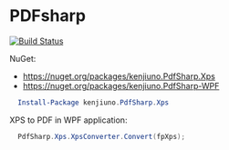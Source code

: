 # PDFsharp

[![Build Status](https://kenuno1.visualstudio.com/PDFsharp/_apis/build/status/HiraokaHyperTools.PDFsharp?branchName=master)](https://kenuno1.visualstudio.com/PDFsharp/_build/latest?definitionId=3&branchName=master)

NuGet:

- https://nuget.org/packages/kenjiuno.PdfSharp.Xps
- https://nuget.org/packages/kenjiuno.PdfSharp-WPF

```powershell
  Install-Package kenjiuno.PdfSharp.Xps
```

XPS to PDF in WPF application:

```C#
  PdfSharp.Xps.XpsConverter.Convert(fpXps);
```
